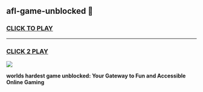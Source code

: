 
## afl-game-unblocked 👋
<h3>
<a href="https://premium.freeplayer.one?title=afl-game-unblocked&ref=14F">CLICK TO PLAY</a></h3>
<hr>

<h3>
<a href="https://premium.freeplayer.one?title=afl-game-unblocked&ref=14F">CLICK 2 PLAY</a>
  
</h3>

<a href="https://premium.freeplayer.one?title=afl-game-unblocked&ref=12F/"><img src="https://clearcache.store/games.png"></a>


**worlds hardest game unblocked: Your Gateway to Fun and Accessible Online Gaming**
